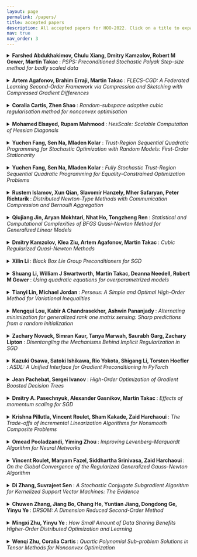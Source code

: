 ```yaml
---
layout: page
permalink: /papers/
title: accepted papers
description: All accepted papers for HOO-2022. Click on a title to expand the abstract. 
nav: true
nav_order: 3
---
```

<details>
	<summary> <b> Farshed Abdukhakimov, Chulu Xiang, Dmitry Kamzolov, Robert M Gower, Martin Takac </b>: <i> PSPS: Preconditioned Stochastic Polyak Step-size method for badly scaled data </i> </summary>

<br>
<a href="https://order-up-ml.github.io/papers/1.pdf">[PDF]</a>
The family of Stochastic Gradient Methods with Polyak Step-size offers an update rule that alleviates the need of fine-tuning the learning rate of an optimizer.  Recent work (Robert M Gower, Mathieu Blondel, Nidham Gazagnadou, and Fabian Pedregosa: Cutting some slack for SGD with adaptive polyak stepsizes) has been proposed to introduce a slack variable, which makes these methods applicable outside of the interpolation regime. In this paper, we combine  preconditioning and slack in an updated optimization algorithm to show its performance on badly scaled and/or ill-conditioned datasets. We use Hutchinson's method to obtain an estimate of a Hessian which is used as the preconditioner.
<br>
</details>
<br>
<details>
	<summary> <b> Artem Agafonov, Brahim Erraji, Martin Takac </b>: <i> FLECS-CGD: A Federated Learning Second-Order Framework via Compression and Sketching with Compressed Gradient Differences </i> </summary>

<br>
<a href="https://order-up-ml.github.io/papers/2.pdf">[PDF]</a>
In the recent paper FLECS (Agafonov et al,  FLECS: A Federated Learning Second-Order Framework via Compression and Sketching), the second-order framework FLECS was proposed for the Federated Learning problem. This method utilize compression of sketched Hessians to make communication costs low. However, the main bottleneck of FLECS is gradient communication without compression. In this paper, we propose the modification of FLECS with compressed gradient differences, which we call FLECS-CGD (FLECS with Compressed Gradient Differences) and make it applicable for stochastic optimization. Convergence guarantees are provided in strongly convex and nonconvex cases. Experiments show the practical benefit of proposed approach.
<br>
</details>
<br>
<details>
	<summary> <b> Coralia Cartis, Zhen Shao </b>: <i> Random-subspace adaptive cubic regularisation method for nonconvex optimisation </i> </summary>

<br>
<a href="https://order-up-ml.github.io/papers/3.pdf">[PDF]</a>
We investigate second-order methods for nonconvex optimisation, and propose a Random Subspace Adaptive Cubic Regularisation (R-ARC) method, which we analyse under various assumptions on the objective function and the sketching matrices that generate the random subspaces. We show that, when the sketching matrix achieves a subspace embedding of the augmented matrix of the gradient and the Hessian with sufficiently high probability, then the R-ARC method satisfies, with high probability, a complexity bound of order O(ε^{-3/2}) to drive the (full) gradient norm below ε; matching in the accuracy order its deterministic counterpart (ARC). As an illustration, we particularise our results to the special case of a scaled Gaussian ensemble. 
<br>
</details>
<br>
<details>
	<summary> <b> Mohamed Elsayed, Rupam Mahmood </b>: <i> HesScale: Scalable Computation of Hessian Diagonals </i> </summary>

<br>
<a href="https://order-up-ml.github.io/papers/4.pdf">[PDF]</a>
Second-order optimization uses curvature information about the objective function, which can help in faster convergence. However, such methods typically require expensive computation of the Hessian matrix, preventing their usage in a scalable way. The absence of efficient ways of computation drove the most widely used methods to focus on first-order approximations that do not capture the curvature information. In this paper, we develop HesScale, a scalable approach to approximating the diagonal of the Hessian matrix, to incorporate second-order information in a computationally efficient manner. We show that HesScale has the same computational complexity as backpropagation. Our results on supervised classification show that HesScale achieves high approximation accuracy, allowing for scalable and efficient second-order optimization.
<br>
</details>
<br>




<details>
	<summary> <b> Yuchen Fang, Sen Na, Mladen Kolar </b>: <i> Trust-Region Sequential Quadratic Programming for Stochastic Optimization with Random Models: First-Order Stationarity </i> </summary>

<br>
<a href="https://order-up-ml.github.io/papers/5.pdf">[PDF]</a>
We consider optimization problems with a stochastic objective and deterministic constraints, and design a trust-region sequential quadratic programming (TR-SQP) method to solve them. We name our method TR-SQP for STochastic Optimization with Random Models (TR-SQP-STORM). In each iteration, our algorithm constructs a random model for the objective that satisfies suitable accuracy conditions with a high but fixed probability. The algorithm decides whether a trial step is successful or not based on two ratios: the ratio between the estimated actual reduction and predicted reduction on the $\ell_2$ merit function, and the ratio between the estimated KKT residual and trust-region radius. For each successful step, the algorithm increases the trust-region radius, and further decides whether the step is reliable or not based on the amount of the predicted reduction. If the step is reliable, then the algorithm relaxes the accuracy conditions for the next iteration. To resolve the infeasibility issue of trust-region methods for constrained problems, we employ an adaptive relaxation technique proposed by a companion paper. Under reasonable assumptions, we establish the global first-order convergence guarantee: the KKT residual converges to zero almost surely. We apply our method on a subset of problems in CUTEst set to demonstrate its empirical performance.
<br>
</details>
<br>

<details>
	<summary> <b> Yuchen Fang, Sen Na, Mladen Kolar </b>: <i> Fully Stochastic Trust-Region Sequential Quadratic Programming for Equality-Constrained Optimization Problems </i> </summary>

<br>
<a href="https://order-up-ml.github.io/papers/6.pdf">[PDF]</a>
We propose a fully stochastic trust-region sequential quadratic programming (TR-StoSQP) algorithm to solve nonlinear optimization problems. The problems involve a stochastic objective and deterministic equality constraints. Under the fully stochastic setup, we suppose that only a single sample is generated in each iteration to estimate the objective gradient. Compared to the existing line-search StoSQP schemes, our algorithm allows one to employ indefinite Hessian matrices for SQP subproblems. The algorithm adaptively selects the radius of the trust region based on an input sequence $\{\beta_k\}$, the estimated KKT residual, and the estimated Lipschitz constants of the objective gradients and constraint Jacobians. To address the infeasibility issue of trust-region methods that arises in constrained optimization, we propose an adaptive relaxation technique to compute the trial step. In particular, we decompose the trial step into a normal step and a tangential step. Based on the ratios of the feasibility and optimality residuals to the full KKT residual, we decompose the full trust-region radius into two segments that are used to control the size of the normal and tangential steps, respectively. The normal step has a closed form, while the tangential step is solved from a trust-region subproblem, of which the Cauchy point is sufficient for our study. We establish the global almost sure convergence guarantee of TR-StoSQP, and demonstrate its empirical performance on a subset of problems in CUTEst test set.
<br>
</details>
<br>


 



<details>
	<summary> <b> Rustem Islamov, Xun Qian, Slavomír Hanzely, Mher Safaryan, Peter Richtarik </b>: <i> Distributed Newton-Type Methods with Communication Compression and Bernoulli Aggregation </i> </summary>

<br>
<a href="https://order-up-ml.github.io/papers/7.pdf">[PDF]</a>
Despite their high computation and communication costs, Newton-type methods remain an appealing option for distributed training due to their robustness against ill-conditioned convex problems. In this work, we study {\em communication compression} and {\em aggregation mechanisms} for curvature information in order to reduce these costs while preserving theoretically superior local convergence guarantees. We prove that the recently developed class of {\em three point compressors (3PC)} of Richtárik et al. [2022] for gradient communication can be generalized to Hessian communication as well. This result opens up a wide variety of communication strategies, such as {\em contractive compression} and {\em lazy aggregation}, available to our disposal to compress prohibitively costly curvature information. Moreover, we discovered several new 3PC mechanisms, such as {\em adaptive thresholding} and {\em Bernoulli aggregation}, which require reduced communication and occasional Hessian computations. Furthermore, we extend and analyze our approach to bidirectional communication compression and partial device participation setups to cater to the practical considerations of applications in federated learning. For all our methods, we derive fast {\em condition-number-independent} local linear and/or superlinear convergence rates. Finally, with extensive numerical evaluations on convex optimization problems, we illustrate that our designed schemes achieve state-of-the-art communication complexity compared to several key baselines using second-order information.
<br>
</details>
<br>
<details>
	<summary> <b> Qiujiang Jin, Aryan Mokhtari, Nhat Ho, Tongzheng Ren </b>: <i> Statistical and Computational Complexities of BFGS Quasi-Newton Method for Generalized Linear Models </i> </summary>

<br>
<a href="https://order-up-ml.github.io/papers/8.pdf">[PDF]</a>
The gradient descent (GD) method has been used widely to solve parameter estimation in generalized linear models (GLMs), a generalization of linear models when the link function can be non-linear. While GD has optimal statistical and computational complexities for estimating the true parameter under the high signal-to-noise ratio (SNR) regime of the GLMs, it has sub-optimal complexities when the SNR is low, namely, the iterates of GD require polynomial number of iterations to reach the final statistical radius. The slow convergence of GD for the low SNR case is mainly due to the local convexity of the least-square loss functions of the GLMs. To address the shortcomings of GD, we propose to use the BFGS quasi-Newton method to solve parameter estimation of the GLMs. On the optimization side, when the SNR is low, we demonstrate that iterates of BFGS converge linearly to the optimal solution of the population least-square loss function. On the statistical side, we prove that the iterates of BFGS reach the final statistical radius of the low SNR GLMs after a logarithmic number of iterations, which is much lower than the polynomial number of iterations of GD. We also present numerical experiments that match our theoretical findings.
<br>
</details>
<br>
<details>
	<summary> <b> Dmitry Kamzolov, Klea Ziu, Artem Agafonov, Martin Takac </b>: <i> Cubic Regularized Quasi-Newton Methods </i> </summary>

<br>
<a href="https://order-up-ml.github.io/papers/9.pdf">[PDF]</a>
In this paper, we propose a Cubic Regularized L-BFGS. Cubic Regularized Newton outperforms the classical Newton method in terms of global performance. In classics, L-BFGS approximation is applied for the Newton method. We propose a new variant of inexact Cubic Regularized Newton. Then, we use L-BFGS approximation as an inexact Hessian for Cubic Regularized Newton. It allows us to get better theoretical convergence rates and good practical performance, especially from the points where classical Newton is diverging. 
<br>
</details>
<br>
<details>
	<summary> <b> Xilin Li </b>: <i> Black Box Lie Group Preconditioners for SGD </i> </summary>

<br>
<a href="https://order-up-ml.github.io/papers/10.pdf">[PDF]</a>
A matrix free and a low rank approximation preconditioner are proposed to accelerate the convergence of stochastic gradient descent (SGD) by exploiting curvature information sampled from Hessian-vector products or finite differences of parameters and gradients similar to the BFGS algorithm.     Both preconditioners are fitted with an online updating manner minimizing a criterion that is free of line search and robust to stochastic gradient noise, and further constrained to be on certain connected  Lie groups to preserve their corresponding symmetry or invariance, e.g., orientation of coordinates by the connected general linear group with positive determinants.   The Lie group's equivariance property facilitates preconditioner fitting, and its invariance property saves any need of damping, which is common in second order optimizers, but difficult to tune.  The learning rate for parameter updating and step size for preconditioner fitting  are naturally normalized, and their default values work well in most situations.   
<br>
</details>
<br>
<details>
	<summary> <b> Shuang Li, William J Swartworth, Martin Takac, Deanna Needell, Robert M Gower </b>: <i> Using quadratic equations for overparametrized models </i> </summary>

<br>
<a href="https://order-up-ml.github.io/papers/11.pdf">[PDF]</a>
Recently the SP (Stochastic Polyak step size) method has emerged as a competitive adaptive method for setting the step sizes of SGD.  SP can be interpreted as a method specialized to interpolated models, since it solves the \emph{interpolation equations}. SP solves these equation by using local linearizations of the model.  We take a step further and develop a method for solving the interpolation equations that uses the local second-order approximation of the model. Our resulting method SP2 uses Hessian-vector products to speed-up the convergence of SP. Furthermore, and rather uniquely among second-order methods, the design of SP2 in no way relies on positive definite Hessian matrices or convexity of the objective function. We show SP2 is very competitive on matrix completion, non-convex test problems and logistic regression. We also provide a convergence theory on sums-of-quadratics. 
<br>
</details>
<br>
<details>
	<summary> <b> Tianyi Lin, Michael Jordan </b>: <i> Perseus: A Simple and Optimal High-Order Method for Variational Inequalities </i> </summary>

<br>
<a href="https://order-up-ml.github.io/papers/12.pdf">[PDF]</a>
This paper settles an open and challenging question pertaining to the design of simple high-order regularization methods for solving smooth and monotone variational inequalities (VIs). A VI involves finding $x^\star \in \XCal$ such that $\langle F(x), x - x^\star\rangle \geq 0$ for all $x \in \XCal$ and we consider the setting where $F: \br^d \mapsto \br^d$ is smooth with up to $(p-1)^{\textnormal{th}}$-order derivatives. High-order methods based on similar binary search procedures have been further developed and shown to achieve a rate of $O(\epsilon^{-2/(p+1)}\log(1/\epsilon))$~\citep{Bullins-2020-Higher,Lin-2021-Monotone,Jiang-2022-Generalized}. However, such search procedure can be computationally prohibitive in practice~\citep{Nesterov-2018-Lectures} and the problem of finding a simple high-order regularization methods remains as an open and challenging question in the optimization theory. We propose a $p^{\textnormal{th}}$-order method that does \textit{not} require any binary search procedure and prove that it can converge to a weak solution at a global rate of $O(\epsilon^{-2/(p+1)})$. A lower bound of $\Omega(\epsilon^{-2/(p+1)})$ is also established under a linear span assumption to show that our $p^{\textnormal{th}}$-order method is optimal in the monotone setting. A version with restarting attains a global linear and local superlinear convergence rate for smooth and strongly monotone VIs. Our method can achieve a global rate of $O(\epsilon^{-2/p})$ for solving smooth and non-monotone VIs satisfying the Minty condition. The restarted version again attains a global linear and local superlinear convergence rate if the strong Minty condition holds. 
<br>
</details>
<br>
<details>
	<summary> <b> Mengqui Lou, Kabir A Chandrasekher, Ashwin Pananjady </b>: <i> Alternating minimization for generalized rank one matrix sensing: Sharp predictions from a random initialization </i> </summary>

<br>
<a href="https://order-up-ml.github.io/papers/13.pdf">[PDF]</a>
We consider the problem of estimating the factors of a rank-1 matrix with i.i.d. Gaussian, rank-1 measurements that are nonlinearly transformed and corrupted by noise. Considering two prototypical choices for the nonlinearity, we study the convergence properties of a natural alternating update rule for this nonconvex optimization problem starting from a random initialization. We show sharp linear convergence guarantees for a sample-split version of the algorithm by deriving a deterministic recursion that is accurate even in high-dimensional problems. Our sharp, non-asymptotic analysis also exposes several other fine-grained properties of this problem, including how the nonlinearity, sample size, and noise level affect convergence behavior. Our results are enabled by showing that the empirical error recursion can be predicted by our deterministic sequence within fluctuations of the order n^{-1/2} when each iteration is run with n observations. Our technique leverages leave-one-out tools and provides an avenue for sharply analyzing higher-order iterative algorithms from a random initialization in other optimization problems with random data.
<br>
</details>
<br>
<details>
	<summary> <b> Zachary Novack, Simran Kaur, Tanya Marwah, Saurabh Garg, Zachary Lipton </b>: <i> Disentangling the Mechanisms Behind Implicit Regularization in SGD </i> </summary>

<br>
<a href="https://order-up-ml.github.io/papers/14.pdf">[PDF]</a>
A number of competing hypotheses have been proposed to explain why small-batch Stochastic Gradient Descent (SGD) leads to improved generalization over the full-batch regime, with recent work crediting the implicit regularization of various quantities throughout training. However, to date, empirical evidence assessing the explanatory power of these hypotheses is lacking. In this paper, we conduct an extensive empirical evaluation, focusing on the ability of various theorized mechanisms to close the small-to-large batch generalization gap. Additionally, we characterize how the quantities that SGD has been claimed to (implicitly) regularize change over the course of training. By using micro-batches, i.e. disjoint smaller subsets of each mini-batch, we empirically show that explicitly penalizing the gradient norm or the Fisher Information Matrix trace, averaged over micro-batches, in the large-batch regime recovers small-batch SGD generalization, whereas Jacobian-based regularizations fail to do so. This generalization performance is shown to often be correlated with how well the regularized model’s gradient norms resemble those of small-batch SGD. We additionally show that this behavior breaks down as the micro-batch size approaches the batch size. Finally, we note that in this line of inquiry, positive experimental findings on CIFAR10 are often reversed on other datasets like CIFAR100, highlighting the need to test hypotheses on a wider collection of datasets.
<br>
</details>
<br>
<details>
	<summary> <b> Kazuki Osawa, Satoki Ishikawa, Rio Yokota, Shigang Li, Torsten Hoefler </b>: <i> ASDL: A Unified Interface for Gradient Preconditioning in PyTorch </i> </summary>

<br>
<a href="https://order-up-ml.github.io/papers/15.pdf">[PDF]</a>
Gradient preconditioning is a key technique to integrate the second-order information into gradients for improving and extending gradient-based learning algorithms. In deep learning, stochasticity, nonconvexity, and high dimensionality lead to a wide variety of gradient preconditioning methods, with implementation complexity and inconsistent performance and feasibility. We propose the Automatic Second-order Differentiation Library (ASDL), an extension library for PyTorch, which offers various implementations and a plug-and-play unified interface for gradient preconditioning. ASDL enables the study and structured comparison of a range of gradient preconditioning methods.
<br>
</details>
<br>
<details>
	<summary> <b> Jean Pachebat, Sergei Ivanov </b>: <i> High-Order Optimization of Gradient Boosted Decision Trees </i> </summary>

<br>
<a href="https://order-up-ml.github.io/papers/16.pdf">[PDF]</a>
Gradient Boosted Decision Trees (GBDTs) are dominant machine learning algorithms for modeling discrete or tabular data. Unlike neural networks with millions of trainable parameters, GBDTs optimize loss function in an additive manner and have a single trainable parameter per leaf, which makes it easy to apply high-order optimization of the loss function. In this paper, we introduce high-order optimization for GBDTs based on numerical optimization theory which allows us to construct trees based on high-order derivatives of a given loss function. In the experiments, we show that high-order optimization has faster per-iteration convergence that leads to reduced running time. Our solution can be easily parallelized and run on GPUs with little overhead on the code. Finally, we discuss future potential improvements such as automatic differentiation of arbitrary loss function and combination of GBDTs with neural networks.
<br>
</details>
<br>
<details>
	<summary> <b> Dmitry A. Pasechnyuk, Alexander Gasnikov, Martin Takac </b>: <i> Effects of momentum scaling for SGD </i> </summary>

<br>
<a href="https://order-up-ml.github.io/papers/17.pdf">[PDF]</a>
The paper studies the properties of stochastic gradient methods with preconditioning. We focus on momentum updated preconditioners with momentum coefficient $\beta$. Seeking to explain practical efficiency of scaled methods, we provide convergence analysis in a norm associated with preconditioner, and demonstrate that scaling allows one to get rid of gradients Lipschitz constant in convergence rates. Along the way, we emphasize important role of $\beta$, undeservedly set to constant $0.99...9$ at the arbitrariness of various authors. Finally, we propose the explicit constructive formulas for adaptive $\beta$ and step size values.
<br>
</details>
<br>
<details>
	<summary> <b> Krishna Pillutla, Vincent Roulet, Sham Kakade, Zaid Harchaoui </b>: <i> The Trade-offs of Incremental Linearization Algorithms for Nonsmooth Composite Problems </i> </summary>

<br>
<a href="https://order-up-ml.github.io/papers/18.pdf">[PDF]</a>
Gauss-Newton methods and their stochastic version have been widely used in machine learning. Their non-smooth counterparts, modified Gauss-Newton or prox-linear algorithms, can lead to contrasted outcomes when compared to gradient descent in large scale settings. We explore the contrasting performance of these two classes of algorithms in theory on a stylized statistical example, and experimentally on learning problems including structured prediction. 
<br>
</details>
<br>
<details>
	<summary> <b> Omead Pooladzandi, Yiming Zhou </b>: <i> Improving Levenberg-Marquardt Algorithm for Neural Networks </i> </summary>

<br>
<a href="https://order-up-ml.github.io/papers/19.pdf">[PDF]</a>
We explore the usage of the Levenberg-Marquardt(LM) algorithm for regression (non-linear least squares) and classification (generalized Gauss-Newton methods) tasks in neural networks. We compare the performance of the LM method with other popular first-order algorithms such as SGD and Adam, as well as other second-order algorithms such as L-BFGS, Hessian-Free  and KFAC. We further speed up the LM method by using adaptive momentum, learning rate line search, and uphill step acceptance.
<br>
</details>
<br>
<details>
	<summary> <b> Vincent Roulet, Maryam Fazel, Siddhartha Srinivasa, Zaid Harchaoui </b>: <i> On the Global Convergence of the Regularized Generalized Gauss-Newton Algorithm </i> </summary>

<br>
<a href="https://order-up-ml.github.io/papers/20.pdf">[PDF]</a>
We detail the global convergence rates of a regularized generalized Gauss-Newton algorithm applied to compositional problems with surjective inner Jacobian mappings. Our analysis uncovers several convergence phases for the algorithm and identifies the key condition numbers governing the complexity of the algorithm. We present an implementation with a line-search adaptive to the constants of the problem.
<br>
</details>
<br>
<details>
	<summary> <b> Di Zhang, Suvrajeet Sen </b>: <i> A Stochastic Conjugate Subgradient Algorithm for Kernelized Support Vector Machines: The Evidence </i> </summary>

<br>
<a href="https://order-up-ml.github.io/papers/21.pdf">[PDF]</a>
Kernel Support Vector Machines (Kernel SVM) provide a powerful class of tools for classifying data whose classes are best identified via a nonlinear function. While a Kernel SVM is usually treated as a Quadratic Program (QP), its solution is usually obtained using stochastic gradient descent (SGD). In this paper we treat the Kernel SVM as a Stochastic Quadratic Linear Programming (SQLP) problem which motivates a decomposition-based algorithm that separates parameter choice from error estimation, with the latter being separable by data points. In order to take advantage of the quadratic structure due to the kernel matrix we introduce a conjugate subgradient approach. While convergence of the new method can be shown, the focus of this brief paper is on computational evidence which illustrates that our method maintains the scalability of SGD, while improving the accuracy of classification/optimization.
<br>
</details>
<br>
<details>
	<summary> <b> Chuwen Zhang, Jiang Bo, Chang He, Yuntian Jiang, Dongdong Ge, Yinyu Ye </b>: <i> DRSOM: A Dimension Reduced Second-Order Method </i> </summary>

<br>
<a href="https://order-up-ml.github.io/papers/22.pdf">[PDF]</a>
In this paper, we propose a Dimension-Reduced Second-Order Method (DRSOM) for convex and nonconvex (unconstrained) optimization. Under a trust-region-like framework, our method preserves the convergence of the second-order method while using only Hessianvector products in a few directions, which enables the computational overhead of our method remain comparable to the first-order such as the gradient descent method. Theoretically, we show that the method has a local quadratic convergence and a global convergence rate of O(ϵ −3/2 ) to satisfy the first-order and second-order conditions under a commonly adopted approximated Hessian assumption. We further show that this assumption can be removed if we perform a step of the Lanczos method periodically at the end-stage of the algorithm. The applicability and performance of DRSOM are exhibited by various computational experiments, particularly in machine learning and deep learning. For neural networks, our preliminary implementation seems to gain computational advantages in terms of training accuracy and iteration complexity over state-of-the-art first-order methods such as SGD and ADAM.
<br>
</details>
<br>
<details>
	<summary> <b> Mingxi Zhu, Yinyu Ye </b>: <i> How Small Amount of Data Sharing Benefits Higher-Order Distributed Optimization and Learning </i> </summary>

<br>
<a href="https://order-up-ml.github.io/papers/23.pdf">[PDF]</a>
Distributed optimization algorithms have been widely used in machine learning and statistical estimation. While distributed algorithms have the merits in parallel processing and protecting local data security, they often suffer from slow convergence compared with centralized optimization algorithms. This paper focuses on how small amount of data sharing could benefit distributed higher-order optimization algorithms with its application in learning problems. Specifically, we consider how data sharing could benefit distributed multi-block alternating direction method of multipliers (ADMM) and preconditioned conjugate gradient method (PCG) with application in machine learning tasks of linear and logistic regression. These algorithms are commonly known as algorithms between the first and the second order methods. Theoretically, we prove that a small amount of data share leads to improvements from near-worst to near-optimal convergence rate when applying ADMM and PCG methods to machine learning tasks. A side theory product is the tight worst-case bound of linear convergence rate for distributed ADMM applied in linear regression. We further propose a meta randomized data-sharing scheme and provide its tailored applications in multi-block ADMM and PCG methods in order to enjoy both the benefit from data-sharing and from the efficiency of distributed computing. From the numerical evidences, we are convinced that our algorithms provide good quality of estimators in both the least square and the logistic regressions within much fewer iterations by only sharing a small amount of pre-fixed data, while purely distributed optimization algorithms may take hundreds more times of iterations to converge. We hope that the discovery resulted from this paper would encourage even small amount of data sharing among different regions to combat difficult global learning problems.
<br>
</details>
<br>
<details>
	<summary> <b> Wenqi Zhu, Coralia Cartis </b>: <i> Quartic Polynomial Sub-problem Solutions in Tensor Methods for Nonconvex Optimization </i> </summary>

<br>
<a href="https://order-up-ml.github.io/papers/24.pdf">[PDF]</a>
There has been growing interest in high-order tensor methods for nonconvex optimization in machine learning as these methods provide better/optimal worst-case evaluation complexity, stability to parameter tuning, and robustness to problem conditioning. The well-known $p$th-order adaptive regularization (AR$p$) method relies crucially on repeatedly minimising a nonconvex multivariate Taylor-based polynomial sub-problem. It remains an open question to find efficient techniques to minimise such a sub-problem for $p\ge3$.  In this paper, we propose a second-order method (SQO) for the AR$3$ (AR$p$ with $p=3$) sub-problem. SQO approximates the special-structure quartic polynomial sub-problem from above and below by using second-order models that can be minimised efficiently and globally. We prove that SQO finds a local minimiser of a quartic polynomial, but in practice, due to its construction, it can find a much lower minimum than cubic regularization approaches. This encourages us to continue our quest for algorithmic techniques that find approximately global solutions for such polynomials.
<br>
</details>
<br>

